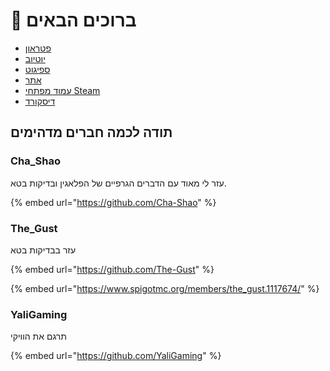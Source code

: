 # 👋 ברוכים הבאים

* [פטראון](http://patreon.com/lonedev)
* [יוטיוב](http://youtube.com/lonedev)
* [ספיגוט](https://www.spigotmc.org/members/lonedev.88296/#resources)
* [אתר](http://devs.beer)
* [עמוד מפתחי Steam](https://store.steampowered.com/developer/LoneDev/)
* [דיסקורד](https://discord.gg/4dfnpUK)

## תודה לכמה חברים מדהימים

### Cha\_Shao

עזר לי מאוד עם הדברים הגרפיים של הפלאגין ובדיקות בטא.

{% embed url="https://github.com/Cha-Shao" %}

### The\_Gust

עזר בבדיקות בטא

{% embed url="https://github.com/The-Gust" %}

{% embed url="https://www.spigotmc.org/members/the_gust.1117674/" %}

### YaliGaming

תרגם את הוויקי

{% embed url="https://github.com/YaliGaming" %}
